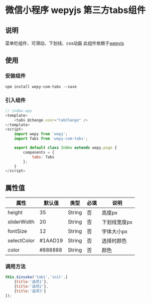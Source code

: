 # 微信小程序 wepyjs 第三方tabs组件

## 说明
菜单栏组件、可滑动、下划线、css动画
此组件依赖于[wepyjs](https://github.com/wepyjs/wepy)

## 使用

### 安装组件
```
npm install wepy-com-tabs --save
```

### 引入组件
```javascript
// index.wpy
<template>
    <tabs @change.user="tabChange" />
</template>
<script>
    import wepy from 'wepy';
    import Tabs from 'wepy-com-tabs';

    export default class Index extends wepy.page {
        components = {
            tabs: Tabs
        };
    }
</script>
```


## 属性值
属性 | 默认值 | 类型 | 必填 | 说明
---|---|---|---|---
height | 35 | String | 否 | 高度px
sliderWidth | 20 | String | 否 | 下划线宽度px
fontSize | 12 | String | 否 | 字体大小px
selectColor | #1AAD19 | String | 否 | 选择时颜色
color | #888888 | String | 否 | 颜色


### 调用方法
```javascript
this.$invoke('tab1','init',[
    {title:'选项1'},
    {title:'选项2'},
    {title:'选项3'}
]);
```
